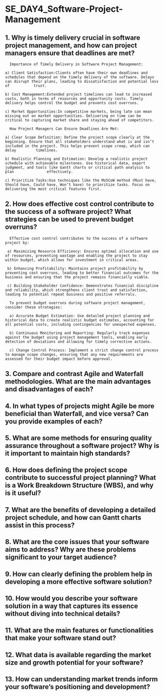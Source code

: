 # SE_DAY4_Software-Project-Management
## 1. Why is timely delivery crucial in software project management, and how can project managers ensure that deadlines are met?
      Importance of Timely Delivery in Software Project Management:
   
    a) Client Satisfaction:Clients often have their own deadlines and schedules that depend on the timely delivery of the software. Delays can disrupt their plans, leading to dissatisfaction and potential loss of           trust.
    
    b) Cost Management:Extended project timelines can lead to increased costs, both in terms of resources and opportunity costs. Timely delivery helps control the budget and prevents cost overruns.
   
    c) Market Opportunities:In competitive markets, being late can mean missing out on market opportunities. Delivering on time can be critical to capturing market share and staying ahead of competitors.

      How Project Managers Can Ensure Deadlines Are Met:
    
    a) Clear Scope Definition: Define the project scope clearly at the beginning. Ensure that all stakeholders understand what is and isn’t included in the project. This helps prevent scope creep, which can delay         timelines.
    
    b) Realistic Planning and Estimation: Develop a realistic project schedule with achievable milestones. Use historical data, expert judgment, and tools like Gantt charts or critical path analysis to plan               effectively.
   
    c) Prioritize Tasks:Use techniques like the MoSCoW method (Must have, Should have, Could have, Won’t have) to prioritize tasks. Focus on delivering the most critical features first.


## 2. How does effective cost control contribute to the success of a software project? What strategies can be used to prevent budget overruns?
      
      Effective cost control contributes to the success of a software project by:

     a) Maximizing Resource Efficiency: Ensures optimal allocation and use of resources, preventing wastage and enabling the project to stay within budget, which allows for investment in critical areas.

     b) Enhancing Profitability: Maintains project profitability by preventing cost overruns, leading to better financial outcomes for the business and ensuring that the project remains financially viable.

     c) Building Stakeholder Confidence: Demonstrates financial discipline and reliability, which strengthens client trust and satisfaction, leading to potential repeat business and positive referrals.

      To prevent budget overruns during software project management, consider these strategies:

      a) Accurate Budget Estimation: Use detailed project planning and historical data to create realistic budget estimates, accounting for all potential costs, including contingencies for unexpected expenses.

      b) Continuous Monitoring and Reporting: Regularly track expenses against the budget using project management tools, enabling early detection of deviations and allowing for timely corrective actions.

      c) Change Control Process: Implement a strict change control process to manage scope changes, ensuring that any new requirements are assessed for their budget impact before approval.


## 3. Compare and contrast Agile and Waterfall methodologies. What are the main advantages and disadvantages of each?
## 4. In what types of projects might Agile be more beneficial than Waterfall, and vice versa? Can you provide examples of each?
## 5. What are some methods for ensuring quality assurance throughout a software project? Why is it important to maintain high standards?
## 6. How does defining the project scope contribute to successful project planning? What is a Work Breakdown Structure (WBS), and why is it useful?
## 7. What are the benefits of developing a detailed project schedule, and how can Gantt charts assist in this process?
## 8. What are the core issues that your software aims to address? Why are these problems significant to your target audience?
## 9. How can clearly defining the problem help in developing a more effective software solution?
## 10. How would you describe your software solution in a way that captures its essence without diving into technical details?
## 11. What are the main features or functionalities that make your software stand out?
## 12. What data is available regarding the market size and growth potential for your software?
## 13. How can understanding market trends inform your software’s positioning and development?
